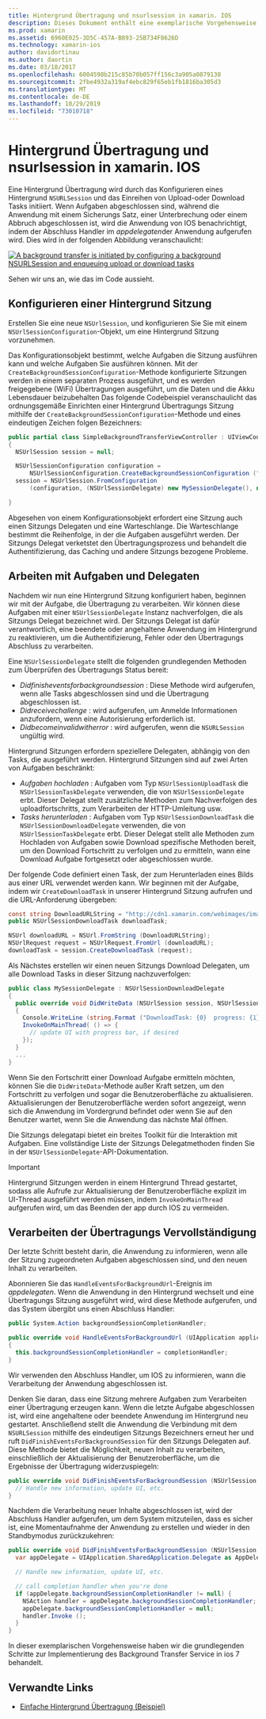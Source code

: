 ```yaml
---
title: Hintergrund Übertragung und nsurlsession in xamarin. IOS
description: Dieses Dokument enthält eine exemplarische Vorgehensweise, in der veranschaulicht wird, wie die Hintergrund Übertragung und nsurlsession verwendet wird, um den Download eines großen Images zu starten und den Download fortzusetzen, wenn die APP im Hintergrund platziert wird.
ms.prod: xamarin
ms.assetid: 6960E025-3D5C-457A-B893-25B734F8626D
ms.technology: xamarin-ios
author: davidortinau
ms.author: daortin
ms.date: 03/18/2017
ms.openlocfilehash: 6004598b215c85b70b057ff156c3a905a0879138
ms.sourcegitcommit: 2fbe4932a319af4ebc829f65eb1fb1816ba305d3
ms.translationtype: MT
ms.contentlocale: de-DE
ms.lasthandoff: 10/29/2019
ms.locfileid: "73010718"
---
```

# <a name="background-transfer-and-nsurlsession-in-xamarinios"></a>Hintergrund Übertragung und nsurlsession in xamarin. IOS

Eine Hintergrund Übertragung wird durch das Konfigurieren eines Hintergrund `NSURLSession` und das Einreihen von Upload-oder Download Tasks initiiert. Wenn Aufgaben abgeschlossen sind, während die Anwendung mit einem Sicherungs Satz, einer Unterbrechung oder einem Abbruch abgeschlossen ist, wird die Anwendung von IOS benachrichtigt, indem der Abschluss Handler im *appdelegaten*der Anwendung aufgerufen wird. Dies wird in der folgenden Abbildung veranschaulicht:

 [![](background-transfer-walkthrough-images/transfer.png "A background transfer is initiated by configuring a background NSURLSession and enqueuing upload or download tasks")](background-transfer-walkthrough-images/transfer.png#lightbox)

Sehen wir uns an, wie das im Code aussieht.

## <a name="configuring-a-background-session"></a>Konfigurieren einer Hintergrund Sitzung

Erstellen Sie eine neue `NSUrlSession`, und konfigurieren Sie Sie mit einem `NSUrlSessionConfiguration`-Objekt, um eine Hintergrund Sitzung vorzunehmen.

Das Konfigurationsobjekt bestimmt, welche Aufgaben die Sitzung ausführen kann und welche Aufgaben Sie ausführen können.
Mit der `CreateBackgroundSessionConfiguration`-Methode konfigurierte Sitzungen werden in einem separaten Prozess ausgeführt, und es werden freigegebene (WiFi) Übertragungen ausgeführt, um die Daten und die Akku Lebensdauer beizubehalten
Das folgende Codebeispiel veranschaulicht das ordnungsgemäße Einrichten einer Hintergrund Übertragungs Sitzung mithilfe der `CreateBackgroundSessionConfiguration`-Methode und eines eindeutigen Zeichen folgen Bezeichners:

```csharp
public partial class SimpleBackgroundTransferViewController : UIViewController
{
  NSUrlSession session = null;

  NSUrlSessionConfiguration configuration =
      NSUrlSessionConfiguration.CreateBackgroundSessionConfiguration ("com.SimpleBackgroundTransfer.BackgroundSession");
  session = NSUrlSession.FromConfiguration
      (configuration, (NSUrlSessionDelegate) new MySessionDelegate(), new NSOperationQueue());

}
```

Abgesehen von einem Konfigurationsobjekt erfordert eine Sitzung auch einen Sitzungs Delegaten und eine Warteschlange.
Die Warteschlange bestimmt die Reihenfolge, in der die Aufgaben ausgeführt werden. Der Sitzungs Delegat verketstet den Übertragungsprozess und behandelt die Authentifizierung, das Caching und andere Sitzungs bezogene Probleme.

## <a name="working-with-tasks-and-delegates"></a>Arbeiten mit Aufgaben und Delegaten

Nachdem wir nun eine Hintergrund Sitzung konfiguriert haben, beginnen wir mit der Aufgabe, die Übertragung zu verarbeiten. Wir können diese Aufgaben mit einer `NSUrlSessionDelegate` Instanz nachverfolgen, die als Sitzungs Delegat bezeichnet wird. Der Sitzungs Delegat ist dafür verantwortlich, eine beendete oder angehaltene Anwendung im Hintergrund zu reaktivieren, um die Authentifizierung, Fehler oder den Übertragungs Abschluss zu verarbeiten.

Eine `NSUrlSessionDelegate` stellt die folgenden grundlegenden Methoden zum Überprüfen des Übertragungs Status bereit:

- *Didfinisheventsforbackgroundsession* : Diese Methode wird aufgerufen, wenn alle Tasks abgeschlossen sind und die Übertragung abgeschlossen ist.
- *Didreceivechallenge* : wird aufgerufen, um Anmelde Informationen anzufordern, wenn eine Autorisierung erforderlich ist.
- *Didbecomeinvalidwitherror* : wird aufgerufen, wenn die `NSURLSession` ungültig wird.

Hintergrund Sitzungen erfordern speziellere Delegaten, abhängig von den Tasks, die ausgeführt werden. Hintergrund Sitzungen sind auf zwei Arten von Aufgaben beschränkt:

- *Aufgaben hochladen* : Aufgaben vom Typ `NSUrlSessionUploadTask` die `NSUrlSessionTaskDelegate` verwenden, die von `NSUrlSessionDelegate` erbt. Dieser Delegat stellt zusätzliche Methoden zum Nachverfolgen des uploadfortschritts, zum Verarbeiten der HTTP-Umleitung usw.
- *Tasks herunterladen* : Aufgaben vom Typ `NSUrlSessionDownloadTask` die `NSUrlSessionDownloadDelegate` verwenden, die von `NSUrlSessionTaskDelegate` erbt. Dieser Delegat stellt alle Methoden zum Hochladen von Aufgaben sowie Download spezifische Methoden bereit, um den Download Fortschritt zu verfolgen und zu ermitteln, wann eine Download Aufgabe fortgesetzt oder abgeschlossen wurde.

Der folgende Code definiert einen Task, der zum Herunterladen eines Bilds aus einer URL verwendet werden kann. Wir beginnen mit der Aufgabe, indem wir `CreateDownloadTask` in unserer Hintergrund Sitzung aufrufen und die URL-Anforderung übergeben:

```csharp
const string DownloadURLString = "http://cdn1.xamarin.com/webimages/images/xamarin.png";
public NSUrlSessionDownloadTask downloadTask;

NSUrl downloadURL = NSUrl.FromString (DownloadURLString);
NSUrlRequest request = NSUrlRequest.FromUrl (downloadURL);
downloadTask = session.CreateDownloadTask (request);
```

Als Nächstes erstellen wir einen neuen Sitzungs Download Delegaten, um alle Download Tasks in dieser Sitzung nachzuverfolgen:

```csharp
public class MySessionDelegate : NSUrlSessionDownloadDelegate
{
  public override void DidWriteData (NSUrlSession session, NSUrlSessionDownloadTask downloadTask, long bytesWritten, long totalBytesWritten, long totalBytesExpectedToWrite)
  {
    Console.WriteLine (string.Format ("DownloadTask: {0}  progress: {1}", downloadTask, progress));
    InvokeOnMainThread( () => {
      // update UI with progress bar, if desired
    });
  }
  ...
}
```

Wenn Sie den Fortschritt einer Download Aufgabe ermitteln möchten, können Sie die `DidWriteData`-Methode außer Kraft setzen, um den Fortschritt zu verfolgen und sogar die Benutzeroberfläche zu aktualisieren. Aktualisierungen der Benutzeroberfläche werden sofort angezeigt, wenn sich die Anwendung im Vordergrund befindet oder wenn Sie auf den Benutzer wartet, wenn Sie die Anwendung das nächste Mal öffnen.

Die Sitzungs delegatapi bietet ein breites Toolkit für die Interaktion mit Aufgaben. Eine vollständige Liste der Sitzungs Delegatmethoden finden Sie in der `NSUrlSessionDelegate`-API-Dokumentation.

> [!IMPORTANT]
> Hintergrund Sitzungen werden in einem Hintergrund Thread gestartet, sodass alle Aufrufe zur Aktualisierung der Benutzeroberfläche explizit im UI-Thread ausgeführt werden müssen, indem `InvokeOnMainThread` aufgerufen wird, um das Beenden der app durch IOS zu vermeiden. 

## <a name="handling-transfer-completion"></a>Verarbeiten der Übertragungs Vervollständigung

Der letzte Schritt besteht darin, die Anwendung zu informieren, wenn alle der Sitzung zugeordneten Aufgaben abgeschlossen sind, und den neuen Inhalt zu verarbeiten.

Abonnieren Sie das `HandleEventsForBackgroundUrl`-Ereignis im *appdelegaten*. Wenn die Anwendung in den Hintergrund wechselt und eine Übertragungs Sitzung ausgeführt wird, wird diese Methode aufgerufen, und das System übergibt uns einen Abschluss Handler:

```csharp
public System.Action backgroundSessionCompletionHandler;

public override void HandleEventsForBackgroundUrl (UIApplication application, string sessionIdentifier, System.Action completionHandler)
{
  this.backgroundSessionCompletionHandler = completionHandler;
}
```

Wir verwenden den Abschluss Handler, um IOS zu informieren, wann die Verarbeitung der Anwendung abgeschlossen ist.

Denken Sie daran, dass eine Sitzung mehrere Aufgaben zum Verarbeiten einer Übertragung erzeugen kann. Wenn die letzte Aufgabe abgeschlossen ist, wird eine angehaltene oder beendete Anwendung im Hintergrund neu gestartet. Anschließend stellt die Anwendung die Verbindung mit dem `NSURLSession` mithilfe des eindeutigen Sitzungs Bezeichners erneut her und ruft `DidFinishEventsForBackgroundSession` für den Sitzungs Delegaten auf. Diese Methode bietet die Möglichkeit, neuen Inhalt zu verarbeiten, einschließlich der Aktualisierung der Benutzeroberfläche, um die Ergebnisse der Übertragung widerzuspiegeln:

```csharp
public override void DidFinishEventsForBackgroundSession (NSUrlSession session) {
  // Handle new information, update UI, etc.
}
```

Nachdem die Verarbeitung neuer Inhalte abgeschlossen ist, wird der Abschluss Handler aufgerufen, um dem System mitzuteilen, dass es sicher ist, eine Momentaufnahme der Anwendung zu erstellen und wieder in den Standbymodus zurückzukehren:

```csharp
public override void DidFinishEventsForBackgroundSession (NSUrlSession session) {
  var appDelegate = UIApplication.SharedApplication.Delegate as AppDelegate;

  // Handle new information, update UI, etc.

  // call completion handler when you're done
  if (appDelegate.backgroundSessionCompletionHandler != null) {
    NSAction handler = appDelegate.backgroundSessionCompletionHandler;
    appDelegate.backgroundSessionCompletionHandler = null;
    handler.Invoke ();
  }
}
```

In dieser exemplarischen Vorgehensweise haben wir die grundlegenden Schritte zur Implementierung des Background Transfer Service in ios 7 behandelt.

## <a name="related-links"></a>Verwandte Links

- [Einfache Hintergrund Übertragung (Beispiel)](https://docs.microsoft.com/samples/xamarin/ios-samples/simplebackgroundtransfer)
